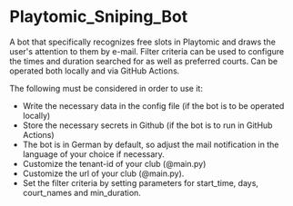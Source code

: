 # Playtomic_Sniping_Bot
A bot that specifically recognizes free slots in Playtomic and draws the user's attention to them by e-mail. Filter criteria can be used to configure the times and duration searched for as well as preferred courts. Can be operated both locally and via GitHub Actions. 

The following must be considered in order to use it:
- Write the necessary data in the config file (if the bot is to be operated locally)
- Store the necessary secrets in Github (if the bot is to run in GitHub Actions)
- The bot is in German by default, so adjust the mail notification in the language of your choice if necessary. 
- Customize the tenant-id of your club (@main.py)
- Customize the url of your club (@main.py).
- Set the filter criteria by setting parameters for start_time, days, court_names and min_duration. 
